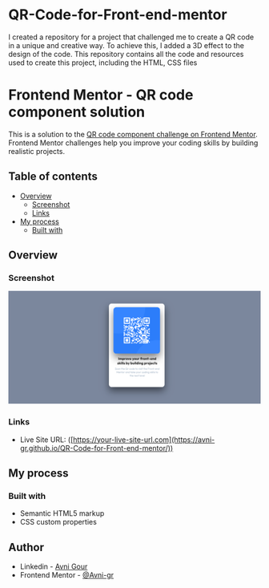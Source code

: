 # QR-Code-for-Front-end-mentor
I created a repository for a project that challenged me to create a QR code in a unique and creative way. To achieve this, I added a 3D effect to the design of the code. This repository contains all the code and resources used to create this project, including the HTML, CSS files

# Frontend Mentor - QR code component solution
This is a solution to the [QR code component challenge on Frontend Mentor](https://www.frontendmentor.io/challenges/qr-code-component-iux_sIO_H). Frontend Mentor challenges help you improve your coding skills by building realistic projects. 

## Table of contents

- [Overview](#overview)
  - [Screenshot](#screenshot)
  - [Links](#links)
- [My process](#my-process)
  - [Built with](#built-with)
  
## Overview

### Screenshot

![](https://github.com/Avni-gr/QR-Code-for-Front-end-mentor/blob/main/Screenshot%20(8).png)

### Links

- Live Site URL: ([https://your-live-site-url.com](https://avni-gr.github.io/QR-Code-for-Front-end-mentor/))

## My process

### Built with

- Semantic HTML5 markup
- CSS custom properties

## Author

- Linkedin - [Avni Gour](https://www.linkedin.com/in/avni-gour-aa2375201/)
- Frontend Mentor - [@Avni-gr](https://www.frontendmentor.io/profile/Avni-gr)

